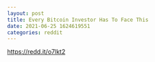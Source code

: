 ```yaml
--- 
layout: post 
title: Every Bitcoin Investor Has To Face This 
date: 2021-06-25 1624619551 
categories: reddit 
--- 
```

https://redd.it/o7lkt2